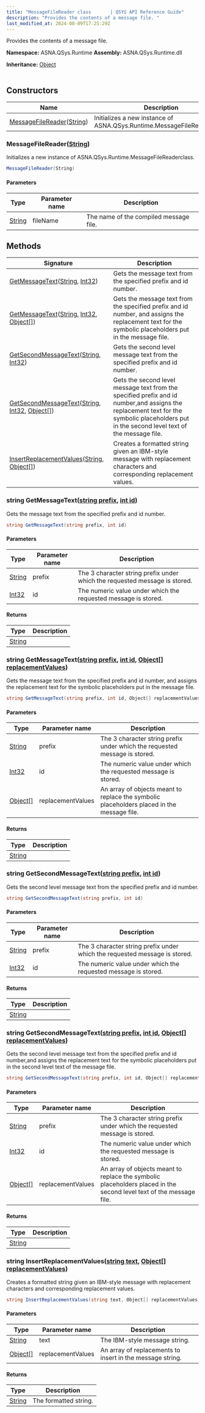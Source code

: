 ```yaml
---
title: "MessageFileReader class       | QSYS API Reference Guide"
description: "Provides the contents of a message file. "
last_modified_at: 2024-08-09T17:25:29Z
---
```


Provides the contents of a message file.

**Namespace:** ASNA.QSys.Runtime
**Assembly:** ASNA.QSys.Runtime.dll

**Inheritance:** [Object](https://docs.microsoft.com/en-us/dotnet/api/system.object)
<br>
<br>

## Constructors

| Name | Description |
| --- | --- |
| [MessageFileReader](#messagefilereaderstring)([String](https://docs.microsoft.com/en-us/dotnet/api/system.string)) | Initializes a new instance of ASNA.QSys.Runtime.MessageFileReaderclass.

### MessageFileReader([String](https://docs.microsoft.com/en-us/dotnet/api/system.string))

Initializes a new instance of ASNA.QSys.Runtime.MessageFileReaderclass.

```cs
MessageFileReader(String)
```

#### Parameters

| Type | Parameter name | Description
| --- | --- | ---
| [String](https://docs.microsoft.com/en-us/dotnet/api/system.string) | fileName |             The name of the compiled message file.            

## Methods

| Signature | Description |
| --- | --- |
| [GetMessageText](#string-getmessagetextstring-prefix-int-id)([String](https://docs.microsoft.com/en-us/dotnet/api/system.string), [Int32](https://docs.microsoft.com/en-us/dotnet/api/system.int32)) | Gets the message text from the specified prefix and id number.
| [GetMessageText](#string-getmessagetextstring-prefix-int-id-object--replacementvalues)([String](https://docs.microsoft.com/en-us/dotnet/api/system.string), [Int32](https://docs.microsoft.com/en-us/dotnet/api/system.int32), [Object\[\]](https://docs.microsoft.com/en-us/dotnet/api/system.object)) | Gets the message text from the specified prefix and id number, and assigns the replacement text for the symbolic placeholders put in the message file.
| [GetSecondMessageText](#string-getsecondmessagetextstring-prefix-int-id)([String](https://docs.microsoft.com/en-us/dotnet/api/system.string), [Int32](https://docs.microsoft.com/en-us/dotnet/api/system.int32)) | Gets the second level message text from the specified prefix and id number.
| [GetSecondMessageText](#string-getsecondmessagetextstring-prefix-int-id-object--replacementvalues)([String](https://docs.microsoft.com/en-us/dotnet/api/system.string), [Int32](https://docs.microsoft.com/en-us/dotnet/api/system.int32), [Object\[\]](https://docs.microsoft.com/en-us/dotnet/api/system.object)) | Gets the second level message text from the specified prefix and id number,and assigns the replacement text for the symbolic placeholders put in the second level text of the message file.
| [InsertReplacementValues](#string-insertreplacementvaluesstring-text-object--replacementvalues)([String](https://docs.microsoft.com/en-us/dotnet/api/system.string), [Object\[\]](https://docs.microsoft.com/en-us/dotnet/api/system.object)) | Creates a formatted string given an IBM-style message with replacement characters and corresponding replacement values.

### string GetMessageText([string prefix](https://learn.microsoft.com/en-us/dotnet/api/system.string?view=net-8.0), [int id](https://learn.microsoft.com/en-us/dotnet/csharp/language-reference/builtin-types/integral-numeric-types))

Gets the message text from the specified prefix and id number.

```cs
string GetMessageText(string prefix, int id)
```

#### Parameters

| Type | Parameter name | Description
| --- | --- | ---
| [String](https://docs.microsoft.com/en-us/dotnet/api/system.string) | prefix |             The 3 character string prefix under which the requested message is stored.            
| [Int32](https://docs.microsoft.com/en-us/dotnet/api/system.int32) | id |             The numeric value under which the requested message is stored.            

#### Returns

| Type | Description
| --- | ---
| [String](https://docs.microsoft.com/en-us/dotnet/api/system.string) | 

### string GetMessageText([string prefix](https://learn.microsoft.com/en-us/dotnet/api/system.string?view=net-8.0), [int id](https://learn.microsoft.com/en-us/dotnet/csharp/language-reference/builtin-types/integral-numeric-types), [Object\[\] replacementValues](https://docs.microsoft.com/en-us/dotnet/api/system.object))

Gets the message text from the specified prefix and id number, and assigns the replacement text for the symbolic placeholders put in the message file.

```cs
string GetMessageText(string prefix, int id, Object[] replacementValues)
```

#### Parameters

| Type | Parameter name | Description
| --- | --- | ---
| [String](https://docs.microsoft.com/en-us/dotnet/api/system.string) | prefix |             The 3 character string prefix under which the requested message is stored.            
| [Int32](https://docs.microsoft.com/en-us/dotnet/api/system.int32) | id |             The numeric value under which the requested message is stored.            
| [Object\[\]](https://docs.microsoft.com/en-us/dotnet/api/system.object) | replacementValues |             An array of objects meant to replace the symbolic placeholders placed            in the message file.            

#### Returns

| Type | Description
| --- | ---
| [String](https://docs.microsoft.com/en-us/dotnet/api/system.string) | 

### string GetSecondMessageText([string prefix](https://learn.microsoft.com/en-us/dotnet/api/system.string?view=net-8.0), [int id](https://learn.microsoft.com/en-us/dotnet/csharp/language-reference/builtin-types/integral-numeric-types))

Gets the second level message text from the specified prefix and id number.

```cs
string GetSecondMessageText(string prefix, int id)
```

#### Parameters

| Type | Parameter name | Description
| --- | --- | ---
| [String](https://docs.microsoft.com/en-us/dotnet/api/system.string) | prefix |             The 3 character string prefix under which the requested message is stored.            
| [Int32](https://docs.microsoft.com/en-us/dotnet/api/system.int32) | id |             The numeric value under which the requested message is stored.            

#### Returns

| Type | Description
| --- | ---
| [String](https://docs.microsoft.com/en-us/dotnet/api/system.string) | 

### string GetSecondMessageText([string prefix](https://learn.microsoft.com/en-us/dotnet/api/system.string?view=net-8.0), [int id](https://learn.microsoft.com/en-us/dotnet/csharp/language-reference/builtin-types/integral-numeric-types), [Object\[\] replacementValues](https://docs.microsoft.com/en-us/dotnet/api/system.object))

Gets the second level message text from the specified prefix and id number,and assigns the replacement text for the symbolic placeholders put in the second level text of the message file.

```cs
string GetSecondMessageText(string prefix, int id, Object[] replacementValues)
```

#### Parameters

| Type | Parameter name | Description
| --- | --- | ---
| [String](https://docs.microsoft.com/en-us/dotnet/api/system.string) | prefix |             The 3 character string prefix under which the requested message is stored.            
| [Int32](https://docs.microsoft.com/en-us/dotnet/api/system.int32) | id |             The numeric value under which the requested message is stored.            
| [Object\[\]](https://docs.microsoft.com/en-us/dotnet/api/system.object) | replacementValues |             An array of objects meant to replace the symbolic placeholders placed            in the second level text of the message file.            

#### Returns

| Type | Description
| --- | ---
| [String](https://docs.microsoft.com/en-us/dotnet/api/system.string) | 

### string InsertReplacementValues([string text](https://learn.microsoft.com/en-us/dotnet/api/system.string?view=net-8.0), [Object\[\] replacementValues](https://docs.microsoft.com/en-us/dotnet/api/system.object))

Creates a formatted string given an IBM-style message with replacement characters and corresponding replacement values.

```cs
string InsertReplacementValues(string text, Object[] replacementValues)
```

#### Parameters

| Type | Parameter name | Description
| --- | --- | ---
| [String](https://docs.microsoft.com/en-us/dotnet/api/system.string) | text | The IBM-style message string.
| [Object\[\]](https://docs.microsoft.com/en-us/dotnet/api/system.object) | replacementValues | An array of replacements to insert in the message string.

#### Returns

| Type | Description
| --- | ---
| [String](https://docs.microsoft.com/en-us/dotnet/api/system.string) | The formatted string.
